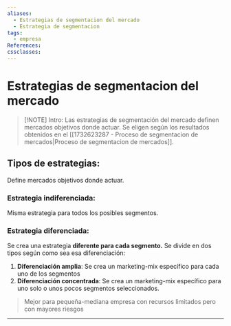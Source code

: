 ```yaml
---
aliases:
  - Estrategias de segmentacion del mercado
  - Estrategia de segmentacion
tags:
  - empresa
References: 
cssclasses:
---
```

# Estrategias de segmentacion del mercado
 
> [!NOTE] Intro: 
> Las estrategias de segmentación del mercado definen mercados objetivos donde actuar. Se eligen según los resultados obtenidos en el [[1732623287 - Proceso de segmentacion de mercados|Proceso de segmentacion de mercados]]. 
> 
 
## Tipos de estrategias:
 Define mercados objetivos donde actuar. 
### Estrategia indiferenciada:
Misma estrategia para todos los posibles segmentos. 
### Estrategia diferenciada:
Se crea una estrategia **diferente para cada segmento.** Se divide en dos tipos según como sea esa diferenciación: 

1. **Diferenciación amplia**: Se crea un marketing-mix específico para cada uno de los segmentos
2. **Diferenciación concentrada**: Se crea un marketing-mix específico para uno solo o unos pocos segmentos seleccionados. 
  > Mejor para pequeña-mediana empresa con recursos limitados pero con mayores riesgos
  
  
***